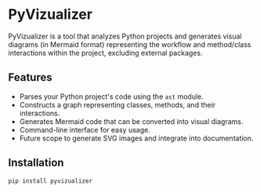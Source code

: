 # PyVizualizer

PyVizualizer is a tool that analyzes Python projects and generates visual diagrams (in Mermaid format) representing the workflow and method/class interactions within the project, excluding external packages.

## Features

- Parses your Python project's code using the `ast` module.
- Constructs a graph representing classes, methods, and their interactions.
- Generates Mermaid code that can be converted into visual diagrams.
- Command-line interface for easy usage.
- Future scope to generate SVG images and integrate into documentation.

## Installation

```bash
pip install pyvizualizer

